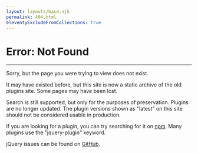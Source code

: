 ```yaml
---
layout: layouts/base.njk
permalink: 404.html
eleventyExcludeFromCollections: true
---
```


# Error: Not Found

---

Sorry, but the page you were trying to view does not exist.

It may have existed before, but this site is now a static archive of the old plugins site. Some pages may have been lost.

Search is still supported, but only for the purposes of preservation. Plugins are no longer updated. The plugin versions shown as "latest" on this site should not be considered usable in production.

If you are looking for a plugin, you can try searching for it on [npm](https://www.npmjs.com/). Many plugins use the "jquery-plugin" keyword.

jQuery issues can be found on [GitHub](https://github.com/jquery/jquery/issues).
